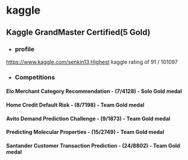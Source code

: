 # kaggle
## Kaggle GrandMaster Certified(5 Gold)
- ### profile
https://www.kaggle.com/senkin13,Highest kaggle rating of 91 / 101097
- ### Competitions
#### Elo Merchant Category Recommendation - (7/4128) - Solo Gold medal 
#### Home Credit Default Risk - (8/7198) - Team Gold medal 
#### Avito Demand Prediction Challenge - (9/1873) - Team Gold medal 
#### Predicting Molecular Properties - (15/2749) - Team Gold medal 
#### Santander Customer Transaction Prediction - (24/8802) - Team Gold medal
